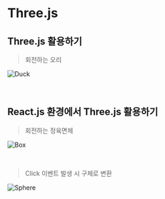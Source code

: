 # Three.js

## Three.js 활용하기

> 회전하는 오리

![Duck](https://user-images.githubusercontent.com/88662637/173176371-30054b38-479f-41da-bf1d-1576c72794a5.jpg)

<br />

## React.js 환경에서 Three.js 활용하기

> 회전하는 정육면체

![Box](https://user-images.githubusercontent.com/88662637/171999913-0252aa94-ba96-4651-9bb1-096ee3e7ea10.jpg)

<br/>

> Click 이벤트 발생 시 구체로 변환

![Sphere](https://user-images.githubusercontent.com/88662637/171999891-5832aff0-3899-4e31-a2b4-4b74a9807883.jpg)
